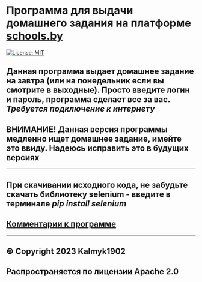 # Программа для выдачи домашнего задания на платформе [schools.by](https://schools.by)
[![License: MIT](https://img.shields.io/badge/License-Apache_v.2.0-red.svg)](LICENSE)

## Данная программа выдает домашнее задание на завтра (или на понедельник если вы смотрите в выходные). Просто введите логин и пароль, программа сделает все за вас. *Требуется подключение к интернету*
## **ВНИМАНИЕ! Данная версия программы медленно ищет домашнее задание, имейте это ввиду. Надеюсь исправить это в будущих версиях**
***
## При скачивании исходного кода, не забудьте скачать библиотеку selenium - введите в терминале *pip install selenium*
## [Комментарии к программе](Comments/)
***
## © Copyright 2023 Kalmyk1902
## Распространяется по лицензии Apache 2.0